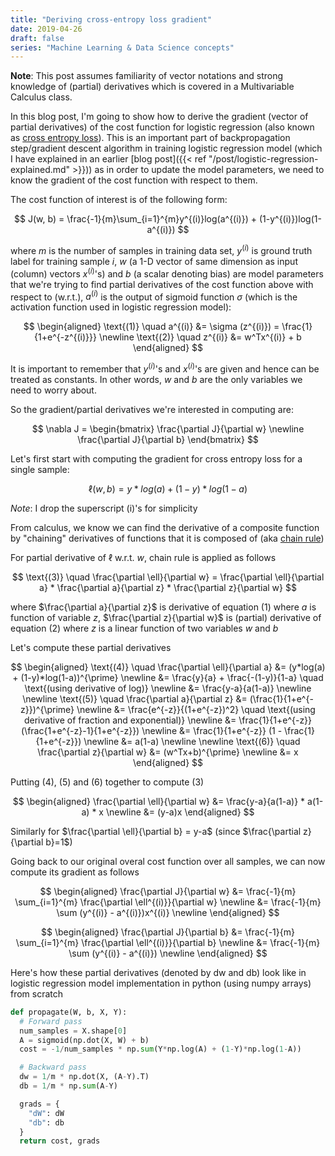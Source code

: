 ```yaml
---
title: "Deriving cross-entropy loss gradient"
date: 2019-04-26
draft: false
series: "Machine Learning & Data Science concepts"
---
```


**Note**: This post assumes familiarity of vector notations and strong knowledge of (partial) derivatives which is covered in a Multivariable Calculus class.

In this blog post, I'm going to show how to derive the gradient (vector of partial derivatives) of the cost function for logistic regression (also known as [cross entropy loss](https://en.wikipedia.org/wiki/Cross_entropy)). This is an important part of backpropagation step/gradient descent algorithm in training logistic regression model (which I have explained in an earlier [blog post]({{< ref "/post/logistic-regression-explained.md" >}})) as in order to update the model parameters, we need to know the gradient of the cost function with respect to them.

The cost function of interest is of the following form:

$$
J(w, b) = \frac{-1}{m}\sum_{i=1}^{m}y^{(i)}log(a^{(i)}) + (1-y^{(i)})log(1-a^{(i)})
$$

where $m$ is the number of samples in training data set, $y^{(i)}$ is ground truth label for training sample $i$, $w$ (a 1-D vector of same dimension as input (column) vectors $x^{(i)}$'s) and $b$ (a scalar denoting bias) are model parameters that we're trying to find partial derivatives of the cost function above with respect to (w.r.t.), $a^{(i)}$ is the output of sigmoid function $\sigma$ (which is the activation function used in logistic regression model):

$$
\begin{aligned}
    \text{(1)} \quad a^{(i)} &= \sigma (z^{(i)}) = \frac{1}{1+e^{-z^{(i)}}} \newline
    \text{(2)} \quad z^{(i)} &= w^Tx^{(i)} + b
\end{aligned}
$$

It is important to remember that $y^{(i)}$'s and $x^{(i)}$'s are given and hence can be treated as constants. In other words, $w$ and $b$ are the only variables we need to worry about.

So the gradient/partial derivatives we're interested in computing are:

$$
\nabla J = \begin{bmatrix}
    \frac{\partial J}{\partial w} \newline
    \frac{\partial J}{\partial b}
    \end{bmatrix}
$$

Let's first start with computing the gradient for cross entropy loss for a single sample:

$$
\ell (w, b) = y*log(a) + (1-y)*log(1-a)
$$

*Note*: I drop the superscript (i)'s for simplicity

From calculus, we know we can find the derivative of a composite function by "chaining" derivatives of functions that it is composed of (aka [chain rule](https://en.wikipedia.org/wiki/Chain_rule))


For partial derivative of $\ell$ w.r.t. $w$, chain rule is applied as follows

$$
\text{(3)} \quad \frac{\partial \ell}{\partial w} = \frac{\partial \ell}{\partial a} * \frac{\partial a}{\partial z} * \frac{\partial z}{\partial w}
$$

where $\frac{\partial a}{\partial z}$ is derivative of equation (1) where $a$ is function of variable $z$, $\frac{\partial z}{\partial w}$ is (partial) derivative of equation (2) where $z$ is a linear function of two variables $w$ and $b$

Let's compute these partial derivatives

$$
\begin{aligned}
    \text{(4)} \quad \frac{\partial \ell}{\partial a} &= (y*log(a) + (1-y)*log(1-a))^{\prime} \newline
    &= \frac{y}{a} + \frac{-(1-y)}{1-a} \quad \text{(using derivative of log)} \newline
    &= \frac{y-a}{a(1-a)}
    \newline
    \newline
    \text{(5)} \quad \frac{\partial a}{\partial z} &= (\frac{1}{1+e^{-z}})^{\prime} \newline
    &= \frac{e^{-z}}{(1+e^{-z})^2} \quad \text{(using derivative of fraction and exponential)} \newline
    &= \frac{1}{1+e^{-z}} (\frac{1+e^{-z}-1}{1+e^{-z}}) \newline
    &= \frac{1}{1+e^{-z}} (1 - \frac{1}{1+e^{-z}}) \newline
    &= a(1-a)
    \newline
    \newline
    \text{(6)} \quad \frac{\partial z}{\partial w} &= (w^Tx+b)^{\prime} \newline
    &= x
\end{aligned}
$$

Putting (4), (5) and (6) together to compute (3)

$$
\begin{aligned}
\frac{\partial \ell}{\partial w} &= \frac{y-a}{a(1-a)} * a(1-a) * x \newline
&= (y-a)x
\end{aligned}
$$

Similarly for $\frac{\partial \ell}{\partial b} = y-a$ (since $\frac{\partial z}{\partial b}=1$)

Going back to our original overal cost function over all samples, we can now compute its gradient as follows

$$
\begin{aligned}
\frac{\partial J}{\partial w} &= \frac{-1}{m} \sum_{i=1}^{m} \frac{\partial \ell^{(i)}}{\partial w} \newline
&= \frac{-1}{m} \sum (y^{(i)} - a^{(i)})x^{(i)} \newline
\end{aligned}
$$

$$
\begin{aligned}
\frac{\partial J}{\partial b} &= \frac{-1}{m} \sum_{i=1}^{m} \frac{\partial \ell^{(i)}}{\partial b} \newline
&= \frac{-1}{m} \sum (y^{(i)} - a^{(i)}) \newline
\end{aligned}
$$

Here's how these partial derivatives (denoted by dw and db) look like in logistic regression model implementation in python (using numpy arrays) from scratch

```python
def propagate(W, b, X, Y):
  # Forward pass
  num_samples = X.shape[0]
  A = sigmoid(np.dot(X, W) + b)
  cost = -1/num_samples * np.sum(Y*np.log(A) + (1-Y)*np.log(1-A))

  # Backward pass
  dw = 1/m * np.dot(X, (A-Y).T)
  db = 1/m * np.sum(A-Y)

  grads = {
    "dW": dW
    "db": db
  }
  return cost, grads
```


<script type="text/x-mathjax-config">
  MathJax.Hub.Config({
    tex2jax: {
      inlineMath: [ ['$','$'], ["\\(","\\)"] ],
      processEscapes: true
    }
  });
</script>

<script type="text/javascript" async
  src="https://cdnjs.cloudflare.com/ajax/libs/mathjax/2.7.5/MathJax.js?config=TeX-MML-AM_CHTML">
</script>
